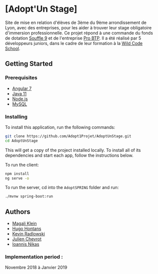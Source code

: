 # [Adopt'Un Stage]

Site de mise en relation d'élèves de 3ème du 9ème arrondissement de Lyon, avec des entreprises, pour les aider à trouver leur stage obligatoire d'immersion professionnelle.
Ce projet répond à une commande du fonds de dotation [Souffle 9](https://www.souffle9.com/) et de l'entreprise [Pro BTP](https://www.probtp.com/part/salarie-accueil.html).
Il a été réalisé par 5 développeurs juniors, dans le cadre de leur formation à la [Wild Code School](https://github.com/WildCodeSchool).


## Getting Started

### Prerequisites

* [Angular 7](https://angular.io/guide/quickstart)
* [Java 11](https://www.oracle.com/technetwork/java/javase/downloads/jdk11-downloads-5066655.html)
* [Node.js](https://nodejs.org/)
* [MySQL](https://dev.mysql.com/downloads/installer/)

### Installing

To install this application, run the following commands:

```bash
git clone https://github.com/Adopt1Projet/AdoptUnStage.git
cd AdoptUnStage
```

This will get a copy of the project installed locally. To install all of its dependencies and start each app, follow the instructions below.

To run the client:
 
```bash
npm install
ng serve -o
```

To run the server, cd into the `AdoptSPRING` folder and run:
 
```bash
./mvnw spring-boot:run
```

## Authors

* [Magali Klein](https://github.com/Pelican07)
* [Hugo Hontans](https://github.com/Hugo-Hontans)
* [Kevin Radlowski](https://github.com/MaidenQuinn)
* [Julien Chevrot](https://github.com/juliendcode)
* [Ioannis Nikas](https://github.com/Alvardh)

### Implementation period :

Novembre 2018 à Janvier 2019
